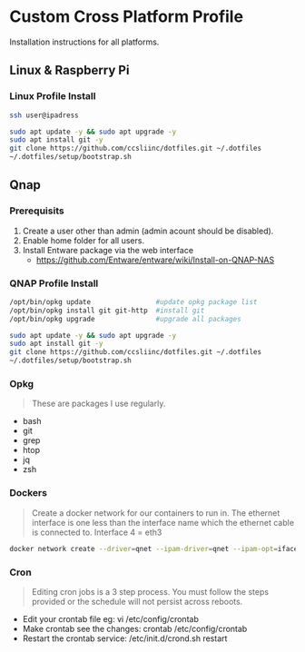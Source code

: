 # Custom Cross Platform Profile

Installation instructions for all platforms.

## Linux & Raspberry Pi

### Linux Profile Install

```bash
ssh user@ipadress

sudo apt update -y && sudo apt upgrade -y
sudo apt install git -y
git clone https://github.com/ccsliinc/dotfiles.git ~/.dotfiles
~/.dotfiles/setup/bootstrap.sh
```

## Qnap

### Prerequisits

1. Create a user other than admin (admin acount should be disabled).
2. Enable home folder for all users.
3. Install Entware package via the web interface
   - <https://github.com/Entware/entware/wiki/Install-on-QNAP-NAS>

### QNAP Profile Install

```bash
/opt/bin/opkg update                #update opkg package list
/opt/bin/opkg install git git-http  #install git
/opt/bin/opkg upgrade               #upgrade all packages
```

```bash
sudo apt update -y && sudo apt upgrade -y
sudo apt install git -y
git clone https://github.com/ccsliinc/dotfiles.git ~/.dotfiles
~/.dotfiles/setup/bootstrap.sh
```

### Opkg

>These are packages I use regularly.

- bash
- git
- grep
- htop
- jq
- zsh

### Dockers

>Create a docker network for our containers to run in. The ethernet interface is one less than the interface name which the ethernet cable is connected to.  Interface 4 = eth3

 ```bash
docker network create --driver=qnet --ipam-driver=qnet --ipam-opt=iface=eth0 --subnet 10.0.17.0/24 --gateway 10.0.17.1 qnet-static-eth0
 ```

### Cron

>Editing cron jobs is a 3 step process.  You must follow the steps provided or the schedule will not persist across reboots.

- Edit your crontab file eg: vi /etc/config/crontab
- Make crontab see the changes: crontab /etc/config/crontab
- Restart the crontab service: /etc/init.d/crond.sh restart
